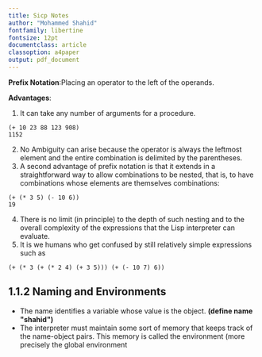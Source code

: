 ```yaml
---
title: Sicp Notes
author: "Mohammed Shahid"
fontfamily: libertine
fontsize: 12pt
documentclass: article
classoption: a4paper
output: pdf_document
---
```

**Prefix Notation**:Placing an operator to the left of the operands.

**Advantages**:

1. It can take any number of arguments for a procedure.
```{scheme}
(+ 10 23 88 123 908)
1152
```
2. No Ambiguity can arise because the operator is always the leftmost element and the entire combination is delimited by the parentheses.
3. A second advantage of prefix notation is that it extends in a straightforward way to allow combinations to be nested, that is, to have combinations whose elements are themselves combinations:

```{scheme}
(+ (* 3 5) (- 10 6))
19
```
4. There is no limit (in principle) to the depth of such nesting and to the overall complexity of the expressions that the Lisp interpreter can evaluate.
5. It is we humans who get confused by still relatively simple expressions such as

```{scheme}
(+ (* 3 (+ (* 2 4) (+ 3 5))) (+ (- 10 7) 6))
```


## 1.1.2 Naming and Environments

*  The name identifies a variable whose value is the object.
__(define name "shahid")__
* The interpreter must maintain some sort of memory that keeps track of the name-object pairs. This memory is called the environment (more precisely the global environment
